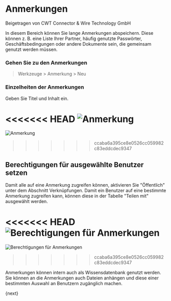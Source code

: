 # Anmerkungen
<span class="text-muted contributed-by">Beigetragen von CWT Connector & Wire Technology GmbH</span>

In diesem Bereich können Sie lange Anmerkungen abspeichern. Diese können z. B. eine Liste Ihrer Partner, häufig genutzte Passwörter, Geschäftsbedingungen oder andere Dokumente sein, die gemeinsam genutzt werden müssen.

### Gehen Sie zu den Anmerkungen

> Werkzeuge > Anmerkung > Neu

### Einzelheiten der Anmerkungen

Geben Sie Titel und Inhalt ein.

<<<<<<< HEAD
![Anmerkung](/docs/assets/old_images/erpnext/note.png)
=======
![Anmerkung]({{docs_base_url}}/assets/old_images/erpnext/note.png)
>>>>>>> ccaba6a395ce8e0526cc059982c83eddcdec9347

## Berechtigungen für ausgewählte Benutzer setzen

Damit alle auf eine Anmerkung zugreifen können, aktivieren Sie "Öffentlich" unter dem Abschnitt Verknüpfungen. Damit ein Benutzer auf eine bestimmte Anmerkung zugreifen kann, können diese in der Tabelle "Teilen mit" ausgewählt werden.

<<<<<<< HEAD
![Berechtigungen für Anmerkungen](/docs/assets/old_images/erpnext/note-permission.png)
=======
![Berechtigungen für Anmerkungen]({{docs_base_url}}/assets/old_images/erpnext/note-permission.png)
>>>>>>> ccaba6a395ce8e0526cc059982c83eddcdec9347

Anmerkungen können intern auch als Wissensdatenbank genutzt werden. Sie können an die Anmerkungen auch Dateien anhängen und diese einer bestimmten Auswahl an Benutzern zugänglich machen.

{next}
